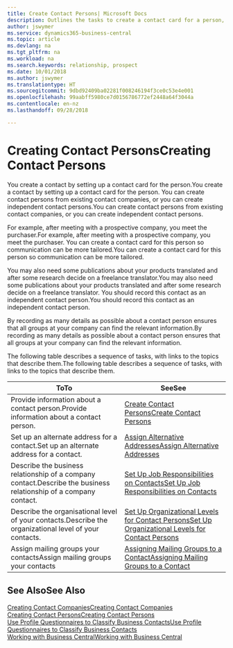 ```yaml
---
title: Create Contact Persons| Microsoft Docs
description: Outlines the tasks to create a contact card for a person, for example, a prospect or supplier, helping to define the relationship and tailor communication.
author: jswymer
ms.service: dynamics365-business-central
ms.topic: article
ms.devlang: na
ms.tgt_pltfrm: na
ms.workload: na
ms.search.keywords: relationship, prospect
ms.date: 10/01/2018
ms.author: jswymer
ms.translationtype: HT
ms.sourcegitcommit: 9dbd92409ba02281f008246194f3ce0c53e4e001
ms.openlocfilehash: 99aabff5980ce7d0156786772ef2448a64f3044a
ms.contentlocale: en-nz
ms.lasthandoff: 09/28/2018

---
```

# <a name="creating-contact-persons"></a><span data-ttu-id="c6186-103">Creating Contact Persons</span><span class="sxs-lookup"><span data-stu-id="c6186-103">Creating Contact Persons</span></span>
<span data-ttu-id="c6186-104">You create a contact by setting up a contact card for the person.</span><span class="sxs-lookup"><span data-stu-id="c6186-104">You create a contact by setting up a contact card for the person.</span></span> <span data-ttu-id="c6186-105">You can create contact persons from existing contact companies, or you can create independent contact persons.</span><span class="sxs-lookup"><span data-stu-id="c6186-105">You can create contact persons from existing contact companies, or you can create independent contact persons.</span></span>

<span data-ttu-id="c6186-106">For example, after meeting with a prospective company, you meet the purchaser.</span><span class="sxs-lookup"><span data-stu-id="c6186-106">For example, after meeting with a prospective company, you meet the purchaser.</span></span> <span data-ttu-id="c6186-107">You can create a contact card for this person so communication can be more tailored.</span><span class="sxs-lookup"><span data-stu-id="c6186-107">You can create a contact card for this person so communication can be more tailored.</span></span>

<span data-ttu-id="c6186-108">You may also need some publications about your products translated and after some research decide on a freelance translator.</span><span class="sxs-lookup"><span data-stu-id="c6186-108">You may also need some publications about your products translated and after some research decide on a freelance translator.</span></span> <span data-ttu-id="c6186-109">You should record this contact as an independent contact person.</span><span class="sxs-lookup"><span data-stu-id="c6186-109">You should record this contact as an independent contact person.</span></span>

<span data-ttu-id="c6186-110">By recording as many details as possible about a contact person ensures that all groups at your company can find the relevant information.</span><span class="sxs-lookup"><span data-stu-id="c6186-110">By recording as many details as possible about a contact person ensures that all groups at your company can find the relevant information.</span></span>

<span data-ttu-id="c6186-111">The following table describes a sequence of tasks, with links to the topics that describe them.</span><span class="sxs-lookup"><span data-stu-id="c6186-111">The following table describes a sequence of tasks, with links to the topics that describe them.</span></span>

| <span data-ttu-id="c6186-112">To</span><span class="sxs-lookup"><span data-stu-id="c6186-112">To</span></span> | <span data-ttu-id="c6186-113">See</span><span class="sxs-lookup"><span data-stu-id="c6186-113">See</span></span> |
| --- | --- |
| <span data-ttu-id="c6186-114">Provide information about a contact person.</span><span class="sxs-lookup"><span data-stu-id="c6186-114">Provide information about a contact person.</span></span> |[<span data-ttu-id="c6186-115">Create Contact Persons</span><span class="sxs-lookup"><span data-stu-id="c6186-115">Create Contact Persons</span></span>](marketing-how-create-contact-persons.md) |
| <span data-ttu-id="c6186-116">Set up an alternate address for a contact.</span><span class="sxs-lookup"><span data-stu-id="c6186-116">Set up an alternate address for a contact.</span></span> |[<span data-ttu-id="c6186-117">Assign Alternative Addresses</span><span class="sxs-lookup"><span data-stu-id="c6186-117">Assign Alternative Addresses</span></span>](marketing-how-assign-alternate-address.md) |
| <span data-ttu-id="c6186-118">Describe the business relationship of a company contact.</span><span class="sxs-lookup"><span data-stu-id="c6186-118">Describe the business relationship of a company contact.</span></span> |[<span data-ttu-id="c6186-119">Set Up Job Responsibilities on Contacts</span><span class="sxs-lookup"><span data-stu-id="c6186-119">Set Up Job Responsibilities on Contacts</span></span>](marketing-job-responsibilities.md) |
| <span data-ttu-id="c6186-120">Describe the organisational level of your contacts.</span><span class="sxs-lookup"><span data-stu-id="c6186-120">Describe the organizational level of your contacts.</span></span> |[<span data-ttu-id="c6186-121">Set Up Organizational Levels for Contact Persons</span><span class="sxs-lookup"><span data-stu-id="c6186-121">Set Up Organizational Levels for Contact Persons</span></span>](marketing-organizational-levels.md) |
| <span data-ttu-id="c6186-122">Assign mailing groups your contacts</span><span class="sxs-lookup"><span data-stu-id="c6186-122">Assign mailing groups your contacts</span></span> |[<span data-ttu-id="c6186-123">Assigning Mailing Groups to a Contact</span><span class="sxs-lookup"><span data-stu-id="c6186-123">Assigning Mailing Groups to a Contact</span></span>](marketing-mailing-groups.md) |

## <a name="see-also"></a><span data-ttu-id="c6186-124">See Also</span><span class="sxs-lookup"><span data-stu-id="c6186-124">See Also</span></span>
[<span data-ttu-id="c6186-125">Creating Contact Companies</span><span class="sxs-lookup"><span data-stu-id="c6186-125">Creating Contact Companies</span></span>](marketing-create-contact-companies.md)  
[<span data-ttu-id="c6186-126">Creating Contact Persons</span><span class="sxs-lookup"><span data-stu-id="c6186-126">Creating Contact Persons</span></span>](marketing-create-contact-persons.md)  
[<span data-ttu-id="c6186-127">Use Profile Questionnaires to Classify Business Contacts</span><span class="sxs-lookup"><span data-stu-id="c6186-127">Use Profile Questionnaires to Classify Business Contacts</span></span>](marketing-create-contact-profile-questionnaire.md)  
[<span data-ttu-id="c6186-128">Working with Business Central</span><span class="sxs-lookup"><span data-stu-id="c6186-128">Working with Business Central</span></span>](ui-work-product.md)

